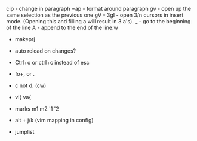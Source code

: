cip - change in paragraph
=ap - format around paragraph
gv - open up the same selection as the previous one
gV - 
3gI - open 3/n cursors in insert mode. (Opening this and filling a will result in 3 a's).
_ - go to the beginning of the line
A - append to the end of the line:w

- makeprj
- auto reload on changes?

-   Ctrl+o or ctrl+c instead of esc
-   fo+, or .
-   c not d. (cw)
-   vi{ va{
-   marks m1 m2 '1 '2
-   alt + j/k (vim mapping in config)
- jumplist
